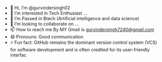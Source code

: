 - 👋 Hi, I’m @gurvindersingh02
- 👀 I’m interested in Tech Enthusiast ...
- 🌱 I’m Passed in Btech (Artificial intelligence and data science) 
- 💞️ I’m looking to collaborate on ...
- 📫 How to reach me By MY Gmail is gurvindersingh7240@gmail.com  
- 😄 Pronouns: Good communication 
- ⚡ Fun fact: GitHub remains the dominant version control system (VCS) for software development and is often credited for its user-friendly interfac

<!---
gurvindersingh02/gurvindersingh02 is a ✨ special ✨ repository because its `README.md` (this file) appears on your GitHub profile.
You can click the Preview link to take a look at your changes.
--->
